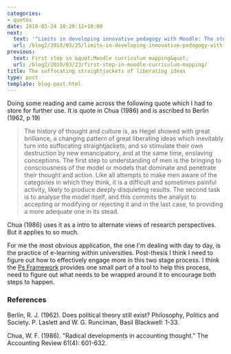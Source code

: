 ```yaml
---
categories:
- quotes
date: 2010-03-24 10:28:12+10:00
next:
  text: '"Limits in developing innovative pedagogy with Moodle: The story of BIM"'
  url: /blog2/2010/03/25/limits-in-developing-innovative-pedagogy-with-moodle-the-story-of-bim-2/
previous:
  text: First step in &quot;Moodle curriculum mapping&quot;
  url: /blog2/2010/03/23/first-step-in-moodle-curriculum-mapping/
title: The suffocating straightjackets of liberating ideas
type: post
template: blog-post.html
---
```

Doing some reading and came across the following quote which I had to store for further use. It is quote in Chua (1986) and is ascribed to Berlin (1962, p 19)

> The history of thought and culture is, as Hegel showed with great brilliance, a changing pattern of great liberating ideas which inevitably turn into suffocating straightjackets, and so stimulate their own destruction by new emancipatory, and at the same time, enslaving conceptions. The first step to understanding of men is the bringing to consciousness of the model or models that dominate and penetrate their thought and action. Like all attempts to make men aware of the categories in which they think, it is a difficult and sometimes painful activity, likely to produce deeply disquieting results. The second task is to analyse the model itself, and this commits the analyst to accepting or modifying or rejecting it and in the last case, to providing a more adequate one in its stead.

Chua (1986) uses it as a intro to alternate views of research perspectives. But it applies to so much.

For me the most obvious application, the one I'm dealing with day to day, is the practice of e-learning within universities. Post-thesis I think I need to figure out how to effectively engage more in this two stage process. I think the [Ps Framework](/blog2/publications/the-ps-framework-mapping-the-landscape-for-the-plescquni-project/) provides one small part of a tool to help this process, need to figure out what needs to be wrapped around it to encourage both steps to happen.

### References

Berlin, R. J. (1962). Does political theory still exist? Philosophy, Politics and Society. P. Laslett and W. G. Runciman, Basil Blackwell: 1-33.

Chua, W. F. (1986). "Radical developments in accounting thought." The Accounting Review 61(4): 601-632.